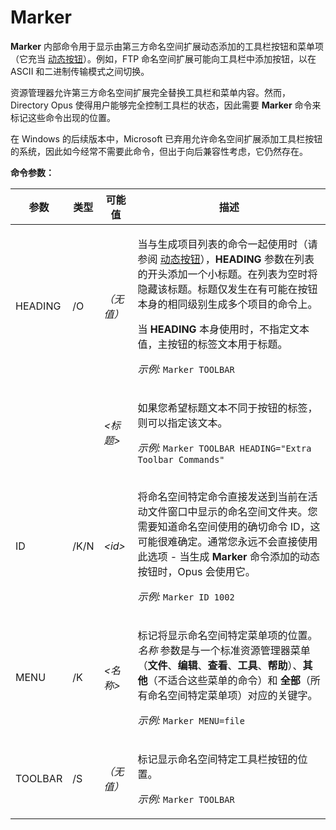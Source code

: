 # Marker

**Marker** 内部命令用于显示由第三方命名空间扩展动态添加的工具栏按钮和菜单项（它充当 [动态按钮](/Manual/customize/creating_your_own_buttons/editing_the_toolbar/dynamic_buttons/README.zh.md)）。例如，FTP 命名空间扩展可能向工具栏中添加按钮，以在 ASCII 和二进制传输模式之间切换。

资源管理器允许第三方命名空间扩展完全替换工具栏和菜单内容。然而，Directory Opus 使得用户能够完全控制工具栏的状态，因此需要 **Marker** 命令来标记这些命令出现的位置。

在 Windows 的后续版本中，Microsoft 已弃用允许命名空间扩展添加工具栏按钮的系统，因此如今经常不需要此命令，但出于向后兼容性考虑，它仍然存在。

**命令参数：**

<table>
<thead><tr><th>
参数</th><th>
类型</th><th>
可能值</th><th>
描述
</th></tr></thead><tbody><tr><td>
HEADING</td><td>
/O</td><td>

*（无值）*</td><td>

当与生成项目列表的命令一起使用时（请参阅 [动态按钮](/Manual/customize/creating_your_own_buttons/editing_the_toolbar/dynamic_buttons/README.zh.md)），**HEADING** 参数在列表的开头添加一个小标题。在列表为空时将隐藏该标题。标题仅发生在有可能在按钮本身的相同级别生成多个项目的命令上。

当 **HEADING** 本身使用时，不指定文本值，主按钮的标签文本用于标题。

*示例:* `Marker TOOLBAR`
</td></tr><tr><td>
</td><td>
</td><td>

*\<标题\>*</td><td>

如果您希望标题文本不同于按钮的标签，则可以指定该文本。

*示例:* `Marker TOOLBAR HEADING="Extra Toolbar Commands"`
</td></tr><tr><td>
ID</td><td>
/K/N</td><td>

*\<id\>*</td><td>

将命名空间特定命令直接发送到当前在活动文件窗口中显示的命名空间文件夹。您需要知道命名空间使用的确切命令 ID，这可能很难确定。通常您永远不会直接使用此选项 - 当生成 **Marker** 命令添加的动态按钮时，Opus 会使用它。

*示例:* `Marker ID 1002`
</td></tr><tr><td>
MENU</td><td>
/K</td><td>

*\<名称\>*</td><td>

标记将显示命名空间特定菜单项的位置。*名称* 参数是与一个标准资源管理器菜单（**文件**、**编辑**、**查看**、**工具**、**帮助**）、**其他**（不适合这些菜单的命令）和 **全部**（所有命名空间特定菜单项）对应的关键字。

*示例:* `Marker MENU=file`
</td></tr><tr><td>
TOOLBAR</td><td>
/S</td><td>

*（无值）*</td><td>

标记显示命名空间特定工具栏按钮的位置。

*示例:* `Marker TOOLBAR`
</td></tr></tbody>
</table>